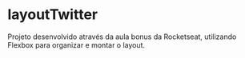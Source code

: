# layoutTwitter

Projeto desenvolvido através da aula bonus da Rocketseat, utilizando Flexbox para organizar e montar o layout.
